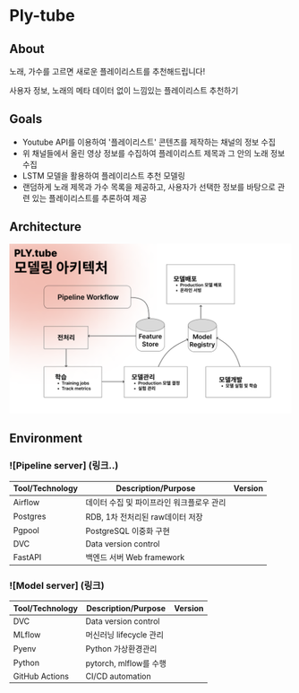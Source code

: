 # Ply-tube

## About

노래, 가수를 고르면 새로운 플레이리스트를 추천해드립니다!

사용자 정보, 노래의 메타 데이터 없이 느낌있는 플레이리스트 추천하기

## Goals

- Youtube API를 이용하여 '플레이리스트' 콘텐츠를 제작하는 채널의 정보 수집
- 위 채널들에서 올린 영상 정보를 수집하여 플레이리스트 제목과 그 안의 노래 정보 수집
- LSTM 모델을 활용하여 플레이리스트 추천 모델링
- 랜덤하게 노래 제목과 가수 목록을 제공하고, 사용자가 선택한 정보를 바탕으로 관련 있는 플레이리스트를 추론하여 제공

## Architecture

![아키텍처 구조도](ModelingArchitecture.png)

## Environment

### ![Pipeline server] (링크..)

| Tool/Technology | Description/Purpose                       | Version |
| --------------- | ----------------------------------------- | ------- |
| Airflow         | 데이터 수집 및 파이프라인 워크플로우 관리 |         |
| Postgres        | RDB, 1차 전처리된 raw데이터 저장          |         |
| Pgpool          | PostgreSQL 이중화 구현                    |         |
| DVC             | Data version control                      |         |
| FastAPI         | 백엔드 서버 Web framework                 |         |

### ![Model server] (링크)

| Tool/Technology | Description/Purpose     | Version |
| --------------- | ----------------------- | ------- |
| DVC             | Data version control    |         |
| MLflow          | 머신러닝 lifecycle 관리 |         |
| Pyenv           | Python 가상환경관리     |         |
| Python          | pytorch, mlflow를 수행  |         |
| GitHub Actions  | CI/CD automation        |         |
